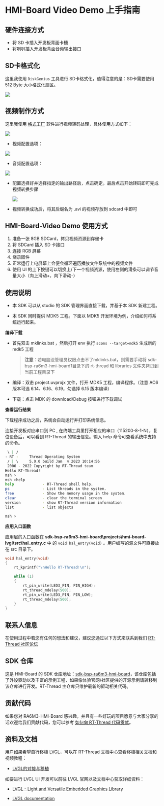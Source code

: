 # HMI-Board Video Demo 上手指南

## 硬件连接方式

* 将 SD 卡插入开发板背面卡槽
* 将喇叭插入开发板背面音频输出接口

## SD卡格式化

这里我使用 `DiskGenius` 工具进行 SD卡格式化，值得注意的是：SD卡需要使用 512 Byte 大小格式化扇区。

![](docs/picture/8.png)

## 视频制作方式

这里我使用 [格式工厂](http://down.pcgeshi.com/FormatFactory_setup.exe) 软件进行视频转码处理，具体使用方式如下：

![](docs/picture/3.png)

* 视频配置选项：

![](docs/picture/4.png)

* 音频配置选项：

![](docs/picture/5.png)

* 配置选择好并选择指定的输出路径后，点击确定。最后点击开始转码即可完成视频转换步骤

  ![](docs/picture/6.png)

* 视频转换成功后，将其后缀名为 .avi 的视频存放到 sdcard 中即可

## HMI-Board-Video Demo 使用方式

1. 准备一张 8GB SDCard，拷贝视频资源到存储卡
2. 将 SDCard 插入 SD 卡接口
3. 连接 RGB 屏幕
4. 烧录固件
5. 正常运行上电屏幕上会便会循环遍历播放文件系统中的视频文件
6. 使用 UI 的上下按键可以切换上/下一个视频资源，使用左侧的滑条可以调节音量大小（向上滑动+，向下滑动-）

## 使用说明

- 本 SDK 可以从 studio 的 SDK 管理界面直接下载，并基于本 SDK 新建工程。

- 本 SDK 同时提供 MDK5 工程。下面以 MDK5 开发环境为例，介绍如何将系统运行起来。

**编译下载**

- 首先双击 mklinks.bat ，然后打开 env 执行 `scons --target=mdk5` 生成新的 mdk5 工程

  > **注意**：若电脑没管理员权限点击不了mklinks.bat，则需要手动将 sdk-bsp-ra6m3-hmi-board1目录下的 rt-thread 和 libraries 文件夹拷贝到当前工程目录下

- 编译：双击 project.uvprojx 文件，打开 MDK5 工程，编译程序。（注意 AC6 版本可选 6.14、6.16、6.19，勿选择 6.15 版本编译）

- 下载：点击 MDK 的 download/Debug 按钮进行下载调试

**查看运行结果**

下载程序成功之后，系统会自动运行并打印系统信息。

连接开发板对应串口到 PC , 在终端工具里打开相应的串口（115200-8-1-N），复位设备后，可以看到 RT-Thread 的输出信息。输入 help 命令可查看系统中支持的命令。

```bash
 \ | /
- RT -     Thread Operating System
 / | \     5.0.0 build Jan  4 2023 10:14:56
 2006 - 2022 Copyright by RT-Thread team
Hello RT-Thread!
msh >
msh >help
help             - RT-Thread shell help.
ps               - List threads in the system.
free             - Show the memory usage in the system.
clear            - clear the terminal screen
version          - show RT-Thread version information
list             - list objects

msh > 
```

**应用入口函数**

应用层的入口函数在 **sdk-bsp-ra6m3-hmi-board\projects\hmi-board-lvgl\src\hal_entry.c** 中 的 `void hal_entry(void)` 。用户编写的源文件可直接放在 src 目录下。

```c
void hal_entry(void)
{
    rt_kprintf("\nHello RT-Thread!\n");

    while (1)
    {
        rt_pin_write(LED3_PIN, PIN_HIGH);
        rt_thread_mdelay(500);
        rt_pin_write(LED3_PIN, PIN_LOW);
        rt_thread_mdelay(500);
    }
}
```

## 联系人信息

在使用过程中若您有任何的想法和建议，建议您通过以下方式来联系到我们  [RT-Thread 社区论坛](https://club.rt-thread.org/)

## SDK 仓库

这是 HMI-Board 的 SDK 仓库地址：[sdk-bsp-ra6m3-hmi-board](https://github.com/RT-Thread-Studio/sdk-bsp-ra6m3-hmi-board)，该仓库包括了外设驱动以及丰富的示例工程，如果像体验官网/社区提供的开源示例请转移到该仓库进行开发。RT-Thread 主仓库只维护最新的驱动相关代码。

## 贡献代码

如果您对  RA6M3-HMI-Board 感兴趣，并且有一些好玩的项目愿意与大家分享的话欢迎给我们贡献代码，您可以参考 [如何向 RT-Thread 代码贡献](https://www.rt-thread.org/document/site/#/rt-thread-version/rt-thread-standard/development-guide/github/github)。

## 资料及文档

用户如果希望自行移植 LVGL，可以在 RT-Thread 文档中心查看移植相关文档和视频教程：

- [LVGL的对接与移植](https://www.rt-thread.org/document/site/#/rt-thread-version/rt-thread-standard/packages-manual/lvgl-docs/introduction)

如要进行 LVGL UI 开发可以前往 LVGL 官网以及文档中心获取详细资料：

- [LVGL - Light and Versatile Embedded Graphics Library](https://lvgl.io/)

- [LVGL documentation](https://docs.lvgl.io/8.3/)

